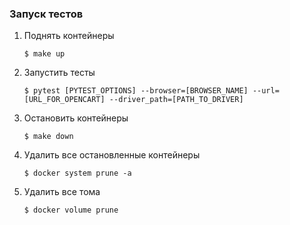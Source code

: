 ### Запуск тестов

1. Поднять контейнеры
    ```
    $ make up
    ```
2. Запустить тесты
   ```
   $ pytest [PYTEST_OPTIONS] --browser=[BROWSER_NAME] --url=[URL_FOR_OPENCART] --driver_path=[PATH_TO_DRIVER]
   ```
3. Остановить контейнеры
   ```
   $ make down
   ```
4. Удалить все остановленные контейнеры
   ```
   $ docker system prune -a
   ```
5. Удалить все тома
   ```
   $ docker volume prune
   ```